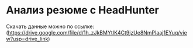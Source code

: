 # Анализ резюме с HeadHunter
Скачать данные можно по ссылке:
(https://drive.google.com/file/d/1h_zJkBMYtIK4Ct9jzUe8NmPIaaj1EYuq/view?usp=drive_link)

